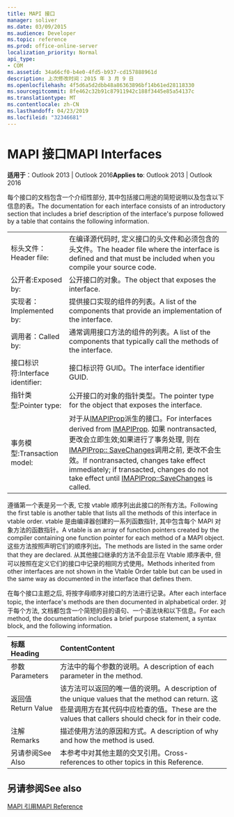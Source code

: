 ```yaml
---
title: MAPI 接口
manager: soliver
ms.date: 03/09/2015
ms.audience: Developer
ms.topic: reference
ms.prod: office-online-server
localization_priority: Normal
api_type:
- COM
ms.assetid: 34a66cf0-b4e0-4fd5-b937-cd157888961d
description: 上次修改时间：2015 年 3 月 9 日
ms.openlocfilehash: 4f5d6a5d2dbb48a86363896bf14b61ed28118330
ms.sourcegitcommit: 8fe462c32b91c87911942c188f3445e85a54137c
ms.translationtype: MT
ms.contentlocale: zh-CN
ms.lasthandoff: 04/23/2019
ms.locfileid: "32346681"
---
```

# <a name="mapi-interfaces"></a><span data-ttu-id="c069f-103">MAPI 接口</span><span class="sxs-lookup"><span data-stu-id="c069f-103">MAPI Interfaces</span></span>

  
  
<span data-ttu-id="c069f-104">**适用于**：Outlook 2013 | Outlook 2016</span><span class="sxs-lookup"><span data-stu-id="c069f-104">**Applies to**: Outlook 2013 | Outlook 2016</span></span> 
  
<span data-ttu-id="c069f-105">每个接口的文档包含一个介绍性部分, 其中包括接口用途的简短说明以及包含以下信息的表。</span><span class="sxs-lookup"><span data-stu-id="c069f-105">The documentation for each interface consists of an introductory section that includes a brief description of the interface's purpose followed by a table that contains the following information.</span></span>
  
|||
|:-----|:-----|
|<span data-ttu-id="c069f-106">标头文件：</span><span class="sxs-lookup"><span data-stu-id="c069f-106">Header file:</span></span>  <br/> |<span data-ttu-id="c069f-107">在编译源代码时, 定义接口的头文件和必须包含的头文件。</span><span class="sxs-lookup"><span data-stu-id="c069f-107">The header file where the interface is defined and that must be included when you compile your source code.</span></span>  <br/> |
|<span data-ttu-id="c069f-108">公开者:</span><span class="sxs-lookup"><span data-stu-id="c069f-108">Exposed by:</span></span>  <br/> |<span data-ttu-id="c069f-109">公开接口的对象。</span><span class="sxs-lookup"><span data-stu-id="c069f-109">The object that exposes the interface.</span></span>  <br/> |
|<span data-ttu-id="c069f-110">实现者：</span><span class="sxs-lookup"><span data-stu-id="c069f-110">Implemented by:</span></span>  <br/> |<span data-ttu-id="c069f-111">提供接口实现的组件的列表。</span><span class="sxs-lookup"><span data-stu-id="c069f-111">A list of the components that provide an implementation of the interface.</span></span>  <br/> |
|<span data-ttu-id="c069f-112">调用者：</span><span class="sxs-lookup"><span data-stu-id="c069f-112">Called by:</span></span>  <br/> |<span data-ttu-id="c069f-113">通常调用接口方法的组件的列表。</span><span class="sxs-lookup"><span data-stu-id="c069f-113">A list of the components that typically call the methods of the interface.</span></span>  <br/> |
|<span data-ttu-id="c069f-114">接口标识符:</span><span class="sxs-lookup"><span data-stu-id="c069f-114">Interface identifier:</span></span>  <br/> |<span data-ttu-id="c069f-115">接口标识符 GUID。</span><span class="sxs-lookup"><span data-stu-id="c069f-115">The interface identifier GUID.</span></span>  <br/> |
|<span data-ttu-id="c069f-116">指针类型:</span><span class="sxs-lookup"><span data-stu-id="c069f-116">Pointer type:</span></span>  <br/> |<span data-ttu-id="c069f-117">公开接口的对象的指针类型。</span><span class="sxs-lookup"><span data-stu-id="c069f-117">The pointer type for the object that exposes the interface.</span></span>  <br/> |
|<span data-ttu-id="c069f-118">事务模型:</span><span class="sxs-lookup"><span data-stu-id="c069f-118">Transaction model:</span></span>  <br/> |<span data-ttu-id="c069f-119">对于从[IMAPIProp](imapipropiunknown.md)派生的接口。</span><span class="sxs-lookup"><span data-stu-id="c069f-119">For interfaces derived from [IMAPIProp](imapipropiunknown.md).</span></span> <span data-ttu-id="c069f-120">如果 nontransacted, 更改会立即生效;如果进行了事务处理, 则在[IMAPIProp:: SaveChanges](imapiprop-savechanges.md)调用之前, 更改不会生效。</span><span class="sxs-lookup"><span data-stu-id="c069f-120">If nontransacted, changes take effect immediately; if transacted, changes do not take effect until [IMAPIProp::SaveChanges](imapiprop-savechanges.md) is called.</span></span>  <br/> |
   
<span data-ttu-id="c069f-121">遵循第一个表是另一个表, 它按 vtable 顺序列出此接口的所有方法。</span><span class="sxs-lookup"><span data-stu-id="c069f-121">Following the first table is another table that lists all the methods of this interface in vtable order.</span></span> <span data-ttu-id="c069f-122">vtable 是由编译器创建的一系列函数指针, 其中包含每个 MAPI 对象方法的函数指针。</span><span class="sxs-lookup"><span data-stu-id="c069f-122">A vtable is an array of function pointers created by the compiler containing one function pointer for each method of a MAPI object.</span></span> <span data-ttu-id="c069f-123">这些方法按照声明它们的顺序列出。</span><span class="sxs-lookup"><span data-stu-id="c069f-123">The methods are listed in the same order that they are declared.</span></span> <span data-ttu-id="c069f-124">从其他接口继承的方法不会显示在 Vtable 顺序表中, 但可以按照在定义它们的接口中记录的相同方式使用。</span><span class="sxs-lookup"><span data-stu-id="c069f-124">Methods inherited from other interfaces are not shown in the Vtable Order table but can be used in the same way as documented in the interface that defines them.</span></span>
  
<span data-ttu-id="c069f-125">在每个接口主题之后, 将按字母顺序对接口的方法进行记录。</span><span class="sxs-lookup"><span data-stu-id="c069f-125">After each interface topic, the interface's methods are then documented in alphabetical order.</span></span> <span data-ttu-id="c069f-126">对于每个方法, 文档都包含一个简短的目的语句、一个语法块和以下信息。</span><span class="sxs-lookup"><span data-stu-id="c069f-126">For each method, the documentation includes a brief purpose statement, a syntax block, and the following information.</span></span>
  
|<span data-ttu-id="c069f-127">**标题**</span><span class="sxs-lookup"><span data-stu-id="c069f-127">**Heading**</span></span>|<span data-ttu-id="c069f-128">**Content**</span><span class="sxs-lookup"><span data-stu-id="c069f-128">**Content**</span></span>|
|:-----|:-----|
|<span data-ttu-id="c069f-129">参数</span><span class="sxs-lookup"><span data-stu-id="c069f-129">Parameters</span></span>  <br/> |<span data-ttu-id="c069f-130">方法中的每个参数的说明。</span><span class="sxs-lookup"><span data-stu-id="c069f-130">A description of each parameter in the method.</span></span>  <br/> |
|<span data-ttu-id="c069f-131">返回值</span><span class="sxs-lookup"><span data-stu-id="c069f-131">Return Value</span></span>  <br/> |<span data-ttu-id="c069f-132">该方法可以返回的唯一值的说明。</span><span class="sxs-lookup"><span data-stu-id="c069f-132">A description of the unique values that the method can return.</span></span> <span data-ttu-id="c069f-133">这些是调用方在其代码中应检查的值。</span><span class="sxs-lookup"><span data-stu-id="c069f-133">These are the values that callers should check for in their code.</span></span>  <br/> |
|<span data-ttu-id="c069f-134">注解</span><span class="sxs-lookup"><span data-stu-id="c069f-134">Remarks</span></span>  <br/> |<span data-ttu-id="c069f-135">描述使用方法的原因和方式。</span><span class="sxs-lookup"><span data-stu-id="c069f-135">A description of why and how the method is used.</span></span>  <br/> |
|<span data-ttu-id="c069f-136">另请参阅</span><span class="sxs-lookup"><span data-stu-id="c069f-136">See Also</span></span>  <br/> |<span data-ttu-id="c069f-137">本参考中对其他主题的交叉引用。</span><span class="sxs-lookup"><span data-stu-id="c069f-137">Cross-references to other topics in this Reference.</span></span>  <br/> |
   
## <a name="see-also"></a><span data-ttu-id="c069f-138">另请参阅</span><span class="sxs-lookup"><span data-stu-id="c069f-138">See also</span></span>



[<span data-ttu-id="c069f-139">MAPI 引用</span><span class="sxs-lookup"><span data-stu-id="c069f-139">MAPI Reference</span></span>](mapi-reference.md)

